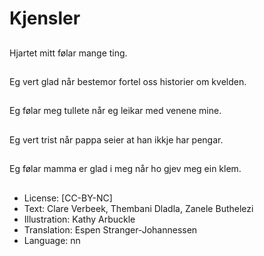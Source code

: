 # Kjensler

##
Hjartet mitt følar mange ting.

##
Eg vert glad når bestemor fortel oss historier om kvelden.

##
Eg følar meg tullete når eg leikar med venene mine.

##
Eg vert trist når pappa seier at han ikkje har pengar.

##
Eg følar mamma er glad i meg når ho gjev meg ein klem.

##
* License: [CC-BY-NC]
* Text: Clare Verbeek, Thembani Dladla, Zanele Buthelezi
* Illustration: Kathy Arbuckle
* Translation: Espen Stranger-Johannessen
* Language: nn
